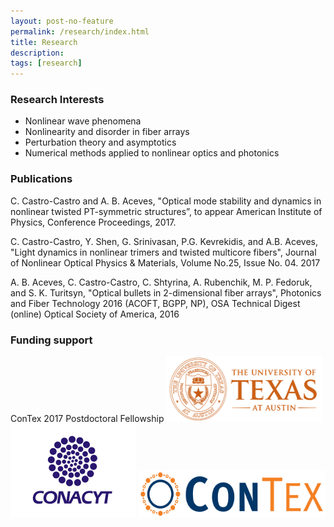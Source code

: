 ```yaml
---
layout: post-no-feature
permalink: /research/index.html
title: Research
description: 
tags: [research]
---
```



### Research Interests
* Nonlinear wave phenomena
* Nonlinearity and disorder in fiber arrays
* Perturbation theory and asymptotics
* Numerical methods applied to nonlinear optics and photonics

### Publications

C. Castro-Castro and A. B. Aceves, "Optical mode stability and dynamics in nonlinear twisted PT-symmetric structures”, to appear American Institute of Physics, Conference Proceedings, 2017.

C. Castro-Castro, Y. Shen, G. Srinivasan, P.G. Kevrekidis, and A.B. Aceves, "Light dynamics in nonlinear trimers and twisted multicore fibers", Journal of Nonlinear Optical Physics & Materials, Volume No.25, Issue No. 04. 2017 

A. B. Aceves, C. Castro-Castro, C. Shtyrina, A. Rubenchik, M. P. Fedoruk, and S. K. Turitsyn, "Optical bullets in 2-dimensional fiber arrays",  Photonics and Fiber Technology 2016 (ACOFT, BGPP, NP), OSA Technical Digest (online) Optical Society of America, 2016 


### Funding support
ConTex 2017 Postdoctoral Fellowship
<img src="/images/utaustin.png" alt="UT Austin logo" style="width:250px;height:105px;"> 
<img src="/images/conacyt.jpeg" alt="CONACYT logo" style="width:200px;height:150px;">
<img src="/images/contex.jpeg" alt="ConTex logo" style="width:300px;height:75px;">






